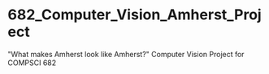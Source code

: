 # 682_Computer_Vision_Amherst_Project
"What makes Amherst look like Amherst?" Computer Vision Project for COMPSCI 682
